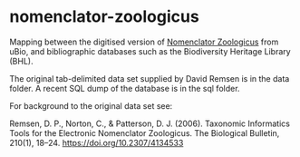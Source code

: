 nomenclator-zoologicus
======================

Mapping between the digitised version of [Nomenclator Zoologicus](http://uio.mbl.edu/NomenclatorZoologicus/) from uBio, and bibliographic databases such as the Biodiversity Heritage Library (BHL).

The original tab-delimited data set supplied by David Remsen is in the data folder. A recent SQL dump of the database is in the sql folder.

For background to the original data set see:

Remsen, D. P., Norton, C., & Patterson, D. J. (2006). Taxonomic Informatics Tools for the Electronic Nomenclator Zoologicus. The Biological Bulletin, 210(1), 18–24. https://doi.org/10.2307/4134533
